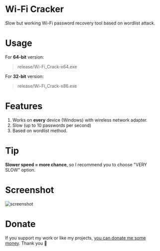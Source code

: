 # Wi-Fi Cracker
Slow but working Wi-Fi password recovery tool based on wordlist attack.

# Usage
For **64-bit** version:
> release/Wi-Fi_Crack-x64.exe

For **32-bit** version:
> release/Wi-Fi_Crack-x86.exe

# Features
1. Works on **every** device (Windows) with wireless network adapter.
2. Slow (up to 10 passwords per second)
3. Based on wordlist method.

# Tip
**Slower speed = more chance**, so I recommend you to choose "VERY SLOW" option.

# Screenshot
![screenshot](https://i.imgur.com/tNwc2WS.png)

# Donate
If you support my work or like my projects, [you can donate me some money](https://github.com/hXR16F/donate/blob/master/README.md). Thank you 💙
